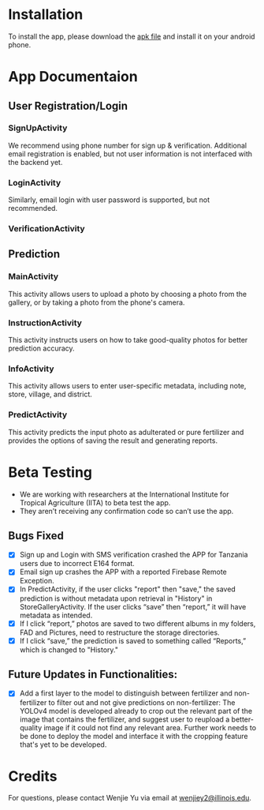 # Installation

To install the app, please download the [apk file](https://github.com/ACES-UIUC-Fertilizer-Group/Fertillizer_Adulteration_Detection_app/blob/master/app/app/release/app-release.apk) and install it on your android phone.

# App Documentaion

## User Registration/Login

### SignUpActivity

We recommend using phone number for sign up & verification. Additional email registration is enabled, but not user information is not interfaced with the backend yet.

### LoginActivity

Similarly, email login with user password is supported, but not recommended.


### VerificationActivity

###

## Prediction

### MainActivity

This activity allows users to upload a photo by choosing a photo from the gallery, or by taking a photo from the phone's camera.

### InstructionActivity

This activity instructs users on how to take good-quality photos for better prediction accuracy.

### InfoActivity

This activity allows users to enter user-specific metadata, including note, store, village, and district.

### PredictActivity

This activity predicts the input photo as adulterated or pure fertilizer and provides the options of saving the result and generating reports.

# Beta Testing
* We are working with researchers at the International Institute for Tropical Agriculture (IITA) to beta test the app.
* They aren’t receiving any confirmation code so can’t use the app.

## Bugs Fixed
- [x] Sign up and Login with SMS verification crashed the APP for Tanzania users due to incorrect E164 format.
- [x] Email sign up crashes the APP with a reported Firebase Remote Exception.
- [x] In PredictActivity, if the user clicks "report" then "save," the saved prediction is without metadata upon retrieval in "History" in StoreGalleryActivity. If the user clicks “save” then “report,” it will have metadata as intended.
- [x] If I click “report,” photos are saved to two different albums in my folders, FAD and Pictures, need to restructure the storage directories.
- [x] If I click “save,” the prediction is saved to something called “Reports,” which is changed to "History."

## Future Updates in Functionalities:
- [x] Add a first layer to the model to distinguish between fertilizer and non-fertilizer to filter out and not give predictions on non-fertilizer: The YOLOv4 model is developed already to crop out the relevant part of the image that contains the fertilizer, and suggest user to reupload a better-quality image if it could not find any relevant area. Further work needs to be done to deploy the model and interface it with the cropping feature that's yet to be developed.
# Credits

For questions, please contact Wenjie Yu via email at wenjiey2@illinois.edu.

